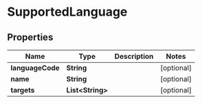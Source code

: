 

# SupportedLanguage


## Properties

| Name | Type | Description | Notes |
|------------ | ------------- | ------------- | -------------|
|**languageCode** | **String** |  |  [optional] |
|**name** | **String** |  |  [optional] |
|**targets** | **List&lt;String&gt;** |  |  [optional] |



